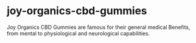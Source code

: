 # joy-organics-cbd-gummies
Joy Organics CBD Gummies are famous for their general medical Benefits, from mental to physiological and neurological capabilities.
